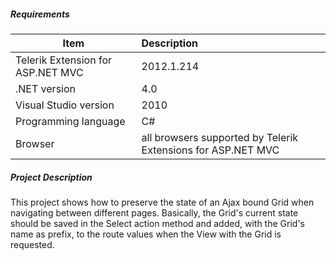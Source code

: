 ##### **Requirements** #####
|Item                               |Description|
|----------                         |:-------------|
|Telerik Extension for ASP.NET MVC  |2012.1.214|
|.NET version                       |4.0| 
|Visual Studio version              |2010| 
|Programming language               |C#|
|Browser                            |all browsers supported by Telerik Extensions for ASP.NET MVC|

##### **Project Description** #####
This project shows how to preserve the state of an Ajax bound Grid when navigating between different pages. 
Basically, the Grid's current state should be saved in the Select action method and added, with the Grid's name as prefix, to the route values when the View with the Grid is requested.